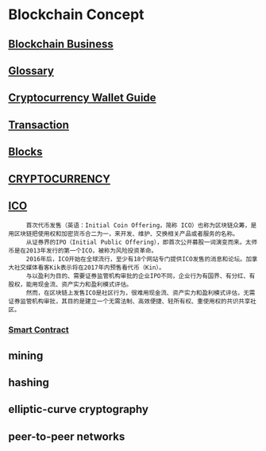 # Blockchain Concept

## [Blockchain Business](https://blockgeeks.com/guides/blockchain-applications/)

## [Glossary](https://blockgeeks.com/guides/blockchain-glossary-from-a-z/)

## [Cryptocurrency Wallet Guide](https://blockgeeks.com/guides/cryptocurrency-wallet-guide/)

## [Transaction](https://solidity.readthedocs.io/en/develop/introduction-to-smart-contracts.html#transactions)

## [Blocks](https://solidity.readthedocs.io/en/develop/introduction-to-smart-contracts.html#blocks)

## [CRYPTOCURRENCY](https://blockgeeks.com/guides/what-is-cryptocurrency/)

## [ICO](https://zh.wikipedia.org/wiki/%E9%A6%96%E6%AC%A1%E4%BB%A3%E5%B8%81%E5%8F%91%E5%94%AE)
      
         首次代币发售（英语：Initial Coin Offering，简称 ICO）也称为区块链众筹，是用区块链把使用权和加密货币合二为一，来开发、维护、交换相关产品或者服务的名称。
         从证券界的IPO（Initial Public Offering），即首次公开募股一词演变而来。太师币是在2013年发行的第一个ICO，被称为风险投资革命。
         2016年后，ICO开始在全球流行，至少有18个网站专门提供ICO发售的消息和论坛。加拿大社交媒体看客Kik表示将在2017年内预售看代币（Kin）。
         与以盈利为目的、需要证券监管机构审批的企业IPO不同，企业行为有国界、有分红、有股权，能用现金流、资产实力和盈利模式评估。
         然而，在区块链上发售ICO是社区行为，很难用现金流、资产实力和盈利模式评估，无需证券监管机构审批，其目的是建立一个无需法制、高效便捷、轻所有权、重使用权的共识共享社区。
   
### [Smart Contract](https://en.wikipedia.org/wiki/Smart_contract)

## mining

## hashing

## elliptic-curve cryptography

## peer-to-peer networks

